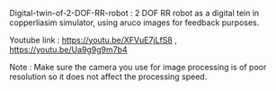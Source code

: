 Digital-twin-of-2-DOF-RR-robot : 2 DOF RR robot as a digital tein in copperliasim simulator, using aruco images for feedback purposes.

Youtube link : https://youtu.be/XFVuE7jLfS8 , https://youtu.be/Ua9g9g9m7b4

Note : Make sure the camera you use for image processing is of poor resolution so it does not affect the processing speed.
